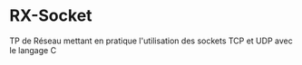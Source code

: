 # RX-Socket
TP de Réseau mettant en pratique l'utilisation des sockets TCP et UDP avec le langage C
